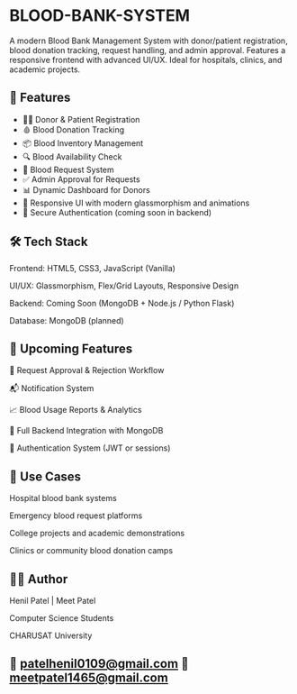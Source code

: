 # BLOOD-BANK-SYSTEM
A modern Blood Bank Management System with donor/patient registration, blood donation tracking, request handling, and admin approval. Features a responsive frontend with advanced UI/UX. Ideal for hospitals, clinics, and academic projects.

## 🚀 Features

- 🧑‍💻 Donor & Patient Registration
- 🩸 Blood Donation Tracking
- 📦 Blood Inventory Management
- 🔍 Blood Availability Check
- 📝 Blood Request System
- ✅ Admin Approval for Requests
- 📊 Dynamic Dashboard for Donors
- 📱 Responsive UI with modern glassmorphism and animations
- 🔐 Secure Authentication (coming soon in backend)

## 🛠️ Tech Stack

Frontend: HTML5, CSS3, JavaScript (Vanilla)

UI/UX: Glassmorphism, Flex/Grid Layouts, Responsive Design

Backend: Coming Soon (MongoDB + Node.js / Python Flask)

Database: MongoDB (planned)


## 🧩 Upcoming Features

📄 Request Approval & Rejection Workflow

📬 Notification System

📈 Blood Usage Reports & Analytics

🧾 Full Backend Integration with MongoDB

🔐 Authentication System (JWT or sessions)


## 📌 Use Cases
Hospital blood bank systems

Emergency blood request platforms

College projects and academic demonstrations

Clinics or community blood donation camps


## 👨‍💻 Author

Henil Patel | 
 Meet Patel

Computer Science Students

CHARUSAT University

📧 patelhenil0109@gmail.com
📧 meetpatel1465@gmail.com
--------------------------------------------------------------------------------------------------------------------------------------------------------------------
